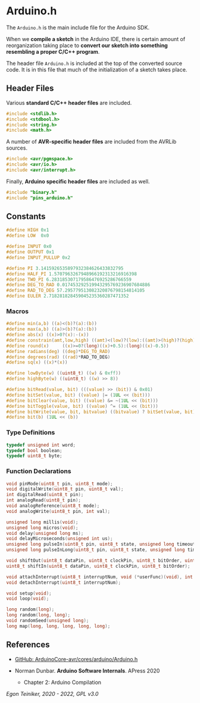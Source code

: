 # Arduino.h

The `Arduino.h` is the main include file for the Arduino SDK.

When we **compile a sketch** in the Arduino IDE, there is certain amount of reorganization taking place to
**convert our sketch into something resembling a proper C/C++ program**.

The header file `Arduino.h` is included at the top of the converted source code.
It is in this file that much of the initialization of a sketch takes place.

## Header Files

Various **standard C/C++ header files** are included.

```C
#include <stdlib.h>
#include <stdbool.h>
#include <string.h>
#include <math.h>
```

A number of **AVR-specific header files** are included from the AVRLib sources.

```C
#include <avr/pgmspace.h>
#include <avr/io.h>
#include <avr/interrupt.h>
```

Finally, **Arduino specific header files** are included as well.

```C
#include "binary.h"
#include "pins_arduino.h"
```

## Constants
```C
#define HIGH 0x1
#define LOW  0x0

#define INPUT 0x0
#define OUTPUT 0x1
#define INPUT_PULLUP 0x2

#define PI 3.1415926535897932384626433832795
#define HALF_PI 1.5707963267948966192313216916398
#define TWO_PI 6.283185307179586476925286766559
#define DEG_TO_RAD 0.017453292519943295769236907684886
#define RAD_TO_DEG 57.295779513082320876798154814105
#define EULER 2.718281828459045235360287471352
```

### Macros

```C
#define min(a,b) ((a)<(b)?(a):(b))
#define max(a,b) ((a)>(b)?(a):(b))
#define abs(x) ((x)>0?(x):-(x))
#define constrain(amt,low,high) ((amt)<(low)?(low):((amt)>(high)?(high):(amt)))
#define round(x)     ((x)>=0?(long)((x)+0.5):(long)((x)-0.5))
#define radians(deg) ((deg)*DEG_TO_RAD)
#define degrees(rad) ((rad)*RAD_TO_DEG)
#define sq(x) ((x)*(x))
```


```C
#define lowByte(w) ((uint8_t) ((w) & 0xff))
#define highByte(w) ((uint8_t) ((w) >> 8))

#define bitRead(value, bit) (((value) >> (bit)) & 0x01)
#define bitSet(value, bit) ((value) |= (1UL << (bit)))
#define bitClear(value, bit) ((value) &= ~(1UL << (bit)))
#define bitToggle(value, bit) ((value) ^= (1UL << (bit)))
#define bitWrite(value, bit, bitvalue) ((bitvalue) ? bitSet(value, bit) : bitClear(value, bit))
#define bit(b) (1UL << (b))
```

### Type Definitions

```C
typedef unsigned int word;
typedef bool boolean;
typedef uint8_t byte;
```

### Function Declarations

```C
void pinMode(uint8_t pin, uint8_t mode);
void digitalWrite(uint8_t pin, uint8_t val);
int digitalRead(uint8_t pin);
int analogRead(uint8_t pin);
void analogReference(uint8_t mode);
void analogWrite(uint8_t pin, int val);

unsigned long millis(void);
unsigned long micros(void);
void delay(unsigned long ms);
void delayMicroseconds(unsigned int us);
unsigned long pulseIn(uint8_t pin, uint8_t state, unsigned long timeout);
unsigned long pulseInLong(uint8_t pin, uint8_t state, unsigned long timeout);

void shiftOut(uint8_t dataPin, uint8_t clockPin, uint8_t bitOrder, uint8_t val);
uint8_t shiftIn(uint8_t dataPin, uint8_t clockPin, uint8_t bitOrder);

void attachInterrupt(uint8_t interruptNum, void (*userFunc)(void), int mode);
void detachInterrupt(uint8_t interruptNum);

void setup(void);
void loop(void);
```


```C
long random(long);
long random(long, long);
void randomSeed(unsigned long);
long map(long, long, long, long, long);
```

## References
* [GitHub: ArduinoCore-avr/cores/arduino/Arduino.h](https://github.com/arduino/ArduinoCore-avr/blob/master/cores/arduino/Arduino.h)

* Norman Dunbar. **Arduino Software Internals**. APress 2020
    * Chapter 2: Arduino Compilation


*Egon Teiniker, 2020 - 2022, GPL v3.0*     